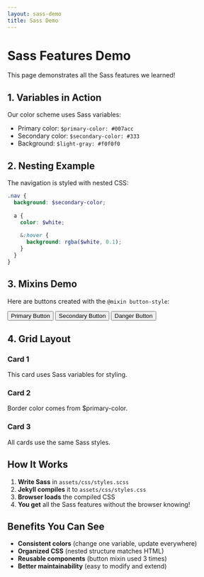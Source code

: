 ```yaml
---
layout: sass-demo
title: Sass Demo
---
```


# Sass Features Demo

This page demonstrates all the Sass features we learned!

## 1. Variables in Action
Our color scheme uses Sass variables:
- Primary color: `$primary-color: #007acc`
- Secondary color: `$secondary-color: #333`
- Background: `$light-gray: #f0f0f0`

## 2. Nesting Example
The navigation is styled with nested CSS:
```scss
.nav {
  background: $secondary-color;
  
  a {
    color: $white;
    
    &:hover {
      background: rgba($white, 0.1);
    }
  }
}
```

## 3. Mixins Demo
Here are buttons created with the `@mixin button-style`:

<button class="btn-primary">Primary Button</button>
<button class="btn-secondary">Secondary Button</button>
<button class="btn-danger">Danger Button</button>

## 4. Grid Layout
<div class="grid">
  <div class="card">
    <h3>Card 1</h3>
    <p>This card uses Sass variables for styling.</p>
  </div>
  <div class="card">
    <h3>Card 2</h3>
    <p>Border color comes from $primary-color.</p>
  </div>
  <div class="card">
    <h3>Card 3</h3>
    <p>All cards use the same Sass styles.</p>
  </div>
</div>

## How It Works
1. **Write Sass** in `assets/css/styles.scss`
2. **Jekyll compiles** it to `assets/css/styles.css`
3. **Browser loads** the compiled CSS
4. **You get** all the Sass features without the browser knowing!

## Benefits You Can See
- **Consistent colors** (change one variable, update everywhere)
- **Organized CSS** (nested structure matches HTML)
- **Reusable components** (button mixin used 3 times)
- **Better maintainability** (easy to modify and extend)